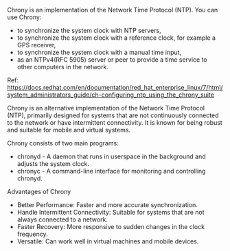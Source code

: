 
Chrony is an implementation of the Network Time Protocol (NTP). You can use Chrony:

* to synchronize the system clock with NTP servers,
* to synchronize the system clock with a reference clock, for example a GPS receiver,
* to synchronize the system clock with a manual time input,
* as an NTPv4(RFC 5905) server or peer to provide a time service to other computers in the network.

Ref: https://docs.redhat.com/en/documentation/red_hat_enterprise_linux/7/html/system_administrators_guide/ch-configuring_ntp_using_the_chrony_suite


Chrony is an alternative implementation of the Network Time Protocol (NTP), primarily designed for systems that are not continuously connected to the network or have intermittent connectivity. It is known for being robust and suitable for mobile and virtual systems.

Chrony consists of two main programs:

* chronyd - A daemon that runs in userspace in the background and adjusts the system clock.
* chronyc - A command-line interface for monitoring and controlling chronyd.

Advantages of Chrony
* Better Performance: Faster and more accurate synchronization.
* Handle Intermittent Connectivity: Suitable for systems that are not always connected to a network.
* Faster Recovery: More responsive to sudden changes in the clock frequency.
* Versatile: Can work well in virtual machines and mobile devices.
